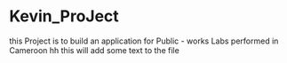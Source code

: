 # Kevin_ProJect
this Project is to build an application for Public - works Labs performed in Cameroon
hh this will add some text to the file
